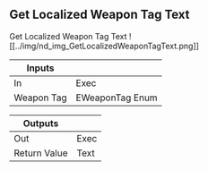 ## Get Localized Weapon Tag Text
Get Localized Weapon Tag Text
![[../img/nd_img_GetLocalizedWeaponTagText.png]]

|Inputs||
|--|--|
| In | Exec |
| Weapon Tag | EWeaponTag Enum |

|Outputs||
|--|--|
| Out | Exec |
| Return Value | Text |
